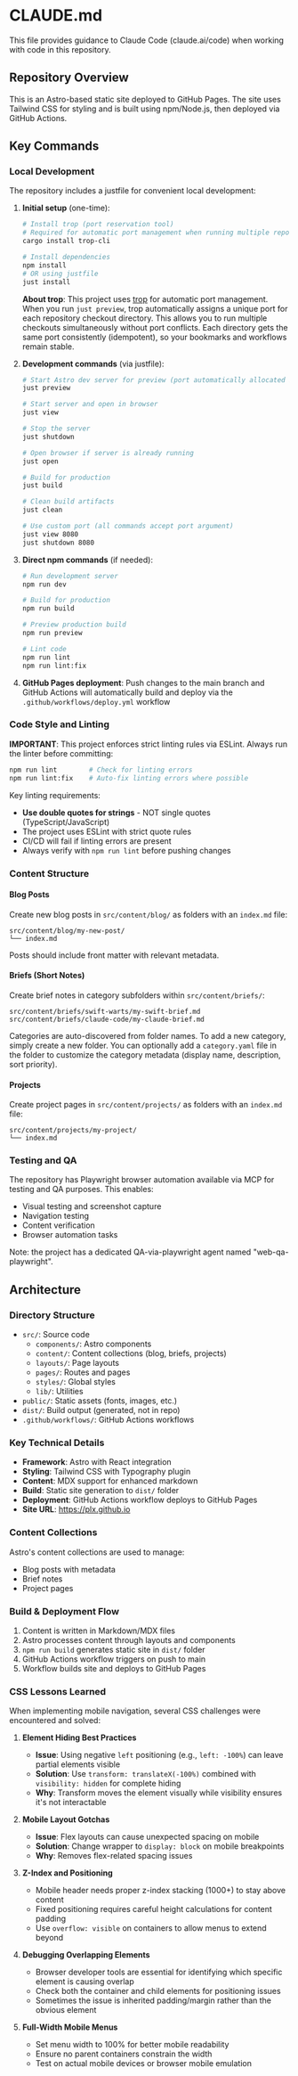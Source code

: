 # CLAUDE.md

This file provides guidance to Claude Code (claude.ai/code) when working with code in this repository.

## Repository Overview

This is an Astro-based static site deployed to GitHub Pages. The site uses Tailwind CSS for styling and is built using npm/Node.js, then deployed via GitHub Actions.

## Key Commands

### Local Development

The repository includes a justfile for convenient local development:

1. **Initial setup** (one-time):
   ```bash
   # Install trop (port reservation tool)
   # Required for automatic port management when running multiple repo checkouts
   cargo install trop-cli

   # Install dependencies
   npm install
   # OR using justfile
   just install
   ```

   **About trop**: This project uses [trop](https://github.com/plx/trop) for automatic port management. When you run `just preview`, trop automatically assigns a unique port for each repository checkout directory. This allows you to run multiple checkouts simultaneously without port conflicts. Each directory gets the same port consistently (idempotent), so your bookmarks and workflows remain stable.

2. **Development commands** (via justfile):
   ```bash
   # Start Astro dev server for preview (port automatically allocated by trop)
   just preview
   
   # Start server and open in browser
   just view
   
   # Stop the server
   just shutdown
   
   # Open browser if server is already running
   just open
   
   # Build for production
   just build
   
   # Clean build artifacts
   just clean
   
   # Use custom port (all commands accept port argument)
   just view 8080
   just shutdown 8080
   ```

3. **Direct npm commands** (if needed):
   ```bash
   # Run development server
   npm run dev
   
   # Build for production
   npm run build
   
   # Preview production build
   npm run preview
   
   # Lint code
   npm run lint
   npm run lint:fix
   ```

4. **GitHub Pages deployment**: Push changes to the main branch and GitHub Actions will automatically build and deploy via the `.github/workflows/deploy.yml` workflow

### Code Style and Linting

**IMPORTANT**: This project enforces strict linting rules via ESLint. Always run the linter before committing:

```bash
npm run lint        # Check for linting errors
npm run lint:fix    # Auto-fix linting errors where possible
```

Key linting requirements:
- **Use double quotes for strings** - NOT single quotes (TypeScript/JavaScript)
- The project uses ESLint with strict quote rules
- CI/CD will fail if linting errors are present
- Always verify with `npm run lint` before pushing changes

### Content Structure

#### Blog Posts
Create new blog posts in `src/content/blog/` as folders with an `index.md` file:
```
src/content/blog/my-new-post/
└── index.md
```

Posts should include front matter with relevant metadata.

#### Briefs (Short Notes)
Create brief notes in category subfolders within `src/content/briefs/`:
```
src/content/briefs/swift-warts/my-swift-brief.md
src/content/briefs/claude-code/my-claude-brief.md
```

Categories are auto-discovered from folder names. To add a new category, simply create a new folder. You can optionally add a `category.yaml` file in the folder to customize the category metadata (display name, description, sort priority).

#### Projects
Create project pages in `src/content/projects/` as folders with an `index.md` file:
```
src/content/projects/my-project/
└── index.md
```

### Testing and QA

The repository has Playwright browser automation available via MCP for testing and QA purposes. This enables:
- Visual testing and screenshot capture
- Navigation testing
- Content verification
- Browser automation tasks

Note: the project has a dedicated QA-via-playwright agent named "web-qa-playwright".

## Architecture

### Directory Structure
- `src/`: Source code
  - `components/`: Astro components
  - `content/`: Content collections (blog, briefs, projects)
  - `layouts/`: Page layouts
  - `pages/`: Routes and pages
  - `styles/`: Global styles
  - `lib/`: Utilities
- `public/`: Static assets (fonts, images, etc.)
- `dist/`: Build output (generated, not in repo)
- `.github/workflows/`: GitHub Actions workflows

### Key Technical Details
- **Framework**: Astro with React integration
- **Styling**: Tailwind CSS with Typography plugin
- **Content**: MDX support for enhanced markdown
- **Build**: Static site generation to `dist/` folder
- **Deployment**: GitHub Actions workflow deploys to GitHub Pages
- **Site URL**: https://plx.github.io

### Content Collections
Astro's content collections are used to manage:
- Blog posts with metadata
- Brief notes
- Project pages

### Build & Deployment Flow
1. Content is written in Markdown/MDX files
2. Astro processes content through layouts and components
3. `npm run build` generates static site in `dist/` folder
4. GitHub Actions workflow triggers on push to main
5. Workflow builds site and deploys to GitHub Pages

### CSS Lessons Learned

When implementing mobile navigation, several CSS challenges were encountered and solved:

1. **Element Hiding Best Practices**
   - **Issue**: Using negative `left` positioning (e.g., `left: -100%`) can leave partial elements visible
   - **Solution**: Use `transform: translateX(-100%)` combined with `visibility: hidden` for complete hiding
   - **Why**: Transform moves the element visually while visibility ensures it's not interactable

2. **Mobile Layout Gotchas**
   - **Issue**: Flex layouts can cause unexpected spacing on mobile
   - **Solution**: Change wrapper to `display: block` on mobile breakpoints
   - **Why**: Removes flex-related spacing issues

3. **Z-Index and Positioning**
   - Mobile header needs proper z-index stacking (1000+) to stay above content
   - Fixed positioning requires careful height calculations for content padding
   - Use `overflow: visible` on containers to allow menus to extend beyond

4. **Debugging Overlapping Elements**
   - Browser developer tools are essential for identifying which specific element is causing overlap
   - Check both the container and child elements for positioning issues
   - Sometimes the issue is inherited padding/margin rather than the obvious element

5. **Full-Width Mobile Menus**
   - Set menu width to 100% for better mobile readability
   - Ensure no parent containers constrain the width
   - Test on actual mobile devices or browser mobile emulation
